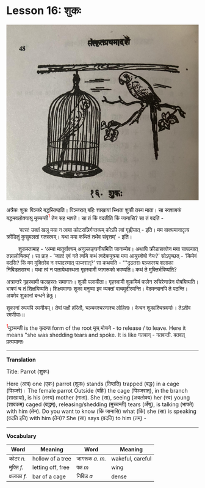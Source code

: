 # Lesson 16: शुकः

![Bird picture](./images/r1l16.jpg)

अत्रैकः शुकः पिञ्जरे बद्धस्तिष्ठति। पिञ्जरात् बहिः शाखायां स्थिता शुकी तस्य माता। सा स्वशाबकं बद्धमवलोक्याश्रु मुच्चन्ती<span style="color:red"><sup>1</sup></span> तेन सह भाषते। सा तं किं वदतीति किं जानासि? सा तं वदति -

&nbsp;&nbsp;&nbsp;&nbsp;&nbsp;&nbsp;&nbsp;&nbsp;'वत्स! उक्तं खलु मया न त्वया कोटरान्निर्गन्तव्यम् कोऽपि त्वां गृह्णीयात् - इति। मम वाक्यमानादृत्य क्रीडितुं कुसुमलतां गतस्त्वम्। यथा मया कथितं तथैव संवृत्तम्' - इति।

&nbsp;&nbsp;&nbsp;&nbsp;&nbsp;&nbsp;&nbsp;&nbsp;शुकस्तामाह - ’अम्ब! मातुर्वाक्यम् अनुल्लङ्घनीयमिति जानाम्येव। अथापि क्रीडासक्तेन मया चापल्यात् तन्नालोचितम्’। सा प्राह - ’जात! एवं गते त्वयि कथं त्वदेकपुत्रया मया आयुस्शेषो नेयः?’ सोऽपृच्छत् - ’किमेवं वदसि? किं मम मुक्तिरेव न स्यादस्मात् पञ्जरात्?’ सा कथयति - ""दृढतराः पञ्जरस्य शलाका निबिडतराश्च। यथा त्वं न पलायेथास्थता गृहस्वामी जागरूको भवष्यति। कथं ते मुक्तिर्भविष्यति?

अत्रान्तरे गृहस्वामी फलहस्तः समागतः। शुकी पलायीता। गृहस्वामी शुकमिमं फलेन रुचिरेणान्नेन पोषयिष्यति। भाषणं च तं शिक्षयिष्यति। शिक्ष्यमाणाः शुका मनुष्या इव व्यक्तां वाचमुदीरयन्ति। वेदमन्त्रानपि ते पठन्ति। अयमेव शुकानां बन्धने हेतुः।

शुकानां रुपमपि रमणीयम्। तेषां पक्षौ हरितौ, चञ्चवश्चरणाश्च लोहिताः। केचन शुकाश्चित्रवर्णाः। तेऽतीव रमणीयाः॥

<span style="color:red"><sup>1</sup></span>मुञ्चन्ती is the कृदन्त form of the root मुच् मोचने - to release / to leave. Here it means "she was shedding tears and spoke. It is like गतवान् - गतवन्ती. क्तवत् प्रत्ययान्तः

---

**Translation**

Title: Parrot (शुकः)

Here (अत्र) one (एकः) parrot (शुकः) stands (तिष्ठति) trapped (बद्धः) in a cage (पिञ्जरे)। The female parrot Outside (बहिः) the cage (पिञ्जरात्), in the branch (शाखायां), is his (तस्य) mother (माता). She (सा), seeing (अवलोक्य) her (स्व) young (शाबकम्) caged (बद्धम्), releasing/shedding (मुच्चन्ती) tears (अँश्रु), is talking (भाषते) with him (तेन). Do you want to know (किं जानासि) what (किं) she (सा) is speaking (वदति इति) with him (तेन)? She (सा) says (वदति) to him (तम्) - 

---

**Vocabulary**

| Word | Meaning | Word | Meaning |
| --- | --- | --- | --- | 
| कोटर *n.* | hollow of a tree | जागरूक *a. m.* |  wakeful, careful |
| मुक्ति *f.* | letting off, free | पक्ष *m* | wing |
| क्षलाका *f.* | bar of a cage | निबिड *a* | dense |